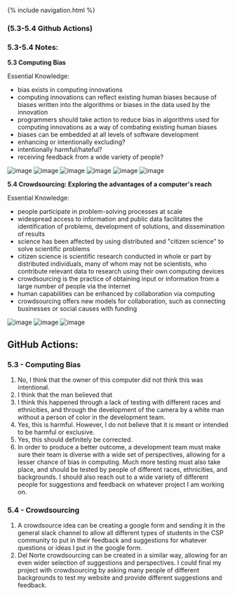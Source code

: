 {% include navigation.html %}

### (5.3-5.4 Github Actions)

### 5.3-5.4 Notes:

**5.3 Computing Bias**

Essential Knowledge:
* bias exists in computing innovations
* computing innovations can reflect existing human biases because of biases written into the algorithms or biases in the data used by the innovation
* programmers should take action to reduce bias in algorithms used for computing innovations as a way of combating existing human biases
* biases can be embedded at all levels of software development
* enhancing or intentionally excluding?
* intentionally harmful/hateful?
* receiving feedback from a wide variety of people?

![image](https://user-images.githubusercontent.com/89223650/158396455-65759eb2-23cd-4a70-9112-b7ac4a4586a9.png)
![image](https://user-images.githubusercontent.com/89223650/158396722-bca11143-c6b5-4c45-aa25-f0345d5b81d2.png)
![image](https://user-images.githubusercontent.com/89223650/158396761-ba863821-883c-4843-812e-6617ca3a153e.png)
![image](https://user-images.githubusercontent.com/89223650/158396840-496a40fe-12db-4aab-8bfb-8faf1e5b4533.png)
![image](https://user-images.githubusercontent.com/89223650/158397184-32266065-94c7-490b-ba3c-f897abb115fe.png)
![image](https://user-images.githubusercontent.com/89223650/158397238-a1cdfcc9-5850-4755-9089-acfb9979fb18.png)

**5.4 Crowdsourcing: Exploring the advantages of a computer's reach**

Essential Knowledge:
* people participate in problem-solving processes at scale
* widespread access to information and public data facilitates the identification of problems, development of solutions, and dissemination of results
* science has been affected by using distributed and "citizen science" to solve scientific problems
* citizen science is scientific research conducted in whole or part by distributed individuals, many of whom may not be scientists, who contribute relevant data to research using their own computing devices
* crowdsourcing is the practice of obtaining input or information from a large number of people via the internet
* human capabilities can be enhanced by collaboration via computing
* crowdsourcing offers new models for collaboration, such as connecting businesses or social causes with funding

![image](https://user-images.githubusercontent.com/89223650/158398510-c7f8ff40-038d-4efa-8c50-abe807481443.png)
![image](https://user-images.githubusercontent.com/89223650/158398614-73e5531e-e12e-4616-a334-c83e44bb005c.png)
![image](https://user-images.githubusercontent.com/89223650/158398895-854b5f19-3436-4d75-9b35-7b0f0427f78c.png)

## GitHub Actions:
### 5.3 - Computing Bias
1. No, I think that the owner of this computer did not think this was intentional.
2. I think that the man believed that
3. I think this happened through a lack of testing with different races and ethnicities, and through the development of the camera by a white man without a person of color in the development team.
4. Yes, this is harmful. However, I do not believe that it is meant or intended to be harmful or exclusive.
5. Yes, this should definitely be corrected.
6. In order to produce a better outcome, a development team must make sure their team is diverse with a wide set of perspectives, allowing for a lesser chance of bias in computing. Much more testing must also take place, and should be tested by people of different races, ethnicities, and backgrounds. I should also reach out to a wide variety of different people for suggestions and feedback on whatever project I am working on.

### 5.4 - Crowdsourcing
1. A crowdsource idea can be creating a google form and sending it in the general slack channel to allow all different types of students in the CSP community to put in their feedback and suggestions for whatever questions or ideas I put in the google form.
2. Del Norte crowdsourcing can be created in a similar way, allowing for an even wider selection of suggestions and perspectives. I could final my project with crowdsourcing by asking many people of different backgrounds to test my website and provide different suggestions and feedback.


